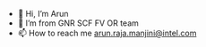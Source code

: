 - 👋 Hi, I’m Arun
- 👀 I’m from GNR SCF FV OR team
- 📫 How to reach me arun.raja.manjini@intel.com

<!---
amanjini/amanjini is a ✨ special ✨ repository because its `README.md` (this file) appears on your GitHub profile.
You can click the Preview link to take a look at your changes.
--->
